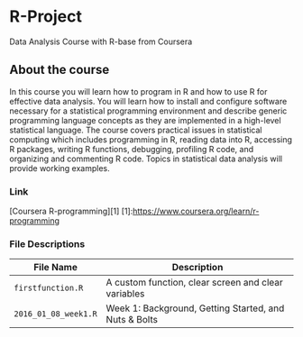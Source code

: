 # R-Project
Data Analysis Course with R-base from Coursera

## About the course
In this course you will learn how to program in R and how to use R for effective data analysis. You will learn how to install and configure software necessary for a statistical programming environment and describe generic programming language concepts as they are implemented in a high-level statistical language. The course covers practical issues in statistical computing which includes programming in R, reading data into R, accessing R packages, writing R functions, debugging, profiling R code, and organizing and commenting R code. Topics in statistical data analysis will provide working examples.

### Link
 [Coursera R-programming][1]
 [1]:https://www.coursera.org/learn/r-programming
 
 
### File Descriptions
 
 File Name            | Description
 ----------           |-------------
 `firstfunction.R`    | A custom function, clear screen and clear variables
 `2016_01_08_week1.R` |Week 1: Background, Getting Started, and Nuts & Bolts
